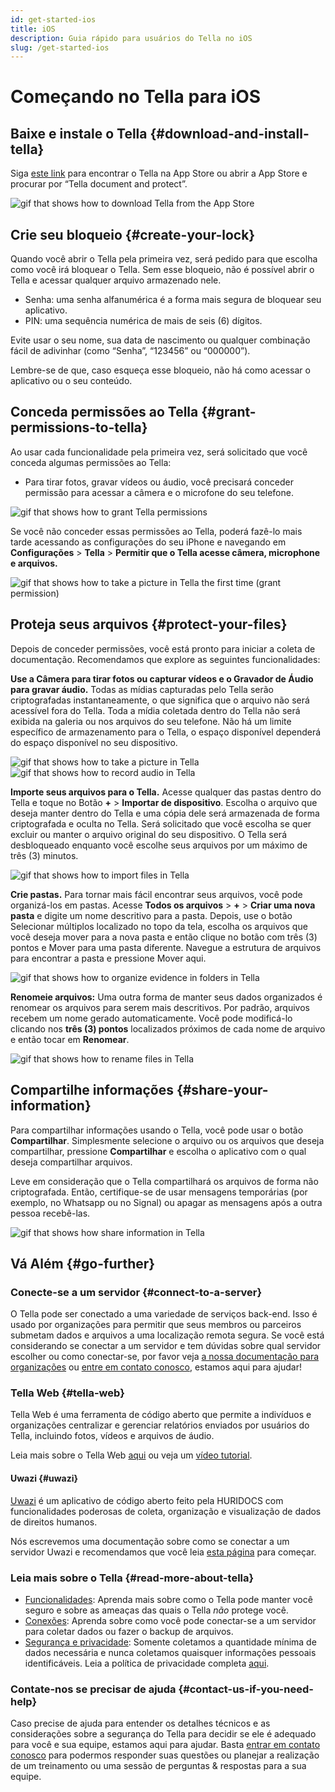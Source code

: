 ```yaml
---
id: get-started-ios
title: iOS
description: Guia rápido para usuários do Tella no iOS
slug: /get-started-ios
---
```


# Começando no Tella para iOS

## Baixe e instale o Tella {#download-and-install-tella}
Siga [este link](https://apps.apple.com/us/app/tella-document-protect/id1598152580) para encontrar o Tella na App Store ou abrir a App Store e procurar por “Tella document and protect”.


<div class="gifs">
    <img src="./img/getting-started/ios/find-and-download.gif" alt="gif that shows how to download Tella from the App Store" title="find and download gif" />
</div>



## Crie seu bloqueio {#create-your-lock}
Quando você abrir o Tella pela primeira vez, será pedido para que escolha como você irá bloquear o Tella. Sem esse bloqueio, não é possível abrir o Tella e acessar qualquer arquivo armazenado nele.

* Senha: uma senha alfanumérica é a forma mais segura de bloquear seu aplicativo.
* PIN: uma sequência numérica de mais de seis (6) dígitos.

Evite usar o seu nome, sua data de nascimento ou qualquer combinação fácil de adivinhar (como “Senha”, “123456” ou “000000”).

Lembre-se de que, caso esqueça esse bloqueio, não há como acessar o aplicativo ou o seu conteúdo.



## Conceda permissões ao Tella {#grant-permissions-to-tella}
Ao usar cada funcionalidade pela primeira vez, será solicitado que você conceda algumas permissões ao Tella:



* Para tirar fotos, gravar vídeos ou áudio, você precisará conceder permissão para acessar a câmera e o microfone do seu telefone.


<div class="gifs">
    <img src="./img/getting-started/ios/granting-permissions.gif" alt="gif that shows how to grant Tella permissions" title="grating permission gif" />
</div>



Se você não conceder essas permissões ao Tella, poderá fazê-lo mais tarde acessando as configurações do seu iPhone e navegando em **Configurações** > **Tella** > **Permitir que o Tella acesse câmera, microphone e arquivos.**

<div class="gifs">
    <img src="./img/getting-started/ios/taking-picture-permissions.gif" alt="gif that shows how to take a picture in Tella the first time (grant permission)" title="Tella will ask you to grant permissions the first time you open the camera" />
</div>



## Proteja seus arquivos {#protect-your-files}
Depois de conceder permissões, você está pronto para iniciar a coleta de documentação. Recomendamos que explore as seguintes funcionalidades:

**Use a Câmera para tirar fotos ou capturar vídeos e o Gravador de Áudio para gravar áudio.** Todas as mídias capturadas pelo Tella serão criptografadas instantaneamente, o que significa que o arquivo não será acessível fora do Tella. Toda a mídia coletada dentro do Tella não será exibida na galeria ou nos arquivos do seu telefone. Não há um limite específico de armazenamento para o Tella, o espaço disponível dependerá do espaço disponível no seu dispositivo.


<div class="gifs">
    <img src="./img/getting-started/ios/picture.gif" alt="gif that shows how to take a picture in Tella" title="take a picture in Tella" />
    <img src="./img/getting-started/ios/recording.gif" alt="gif that shows how to record audio in Tella" title="record audio in Tella" />
</div> 





**Importe seus arquivos para o Tella.** Acesse qualquer das pastas dentro do Tella e toque no Botão **+** > **Importar de dispositivo**. Escolha o arquivo que deseja manter dentro do Tella e uma cópia dele será armazenada de forma criptografada e oculta no Tella. Será solicitado que você escolha se quer excluir ou manter o arquivo original do seu dispositivo. O Tella será desbloqueado enquanto você escolhe seus arquivos por um máximo de três (3) minutos.

<div class="gifs">
    <img src="./img/getting-started/ios/import-files.gif" alt="gif that shows how to import files in Tella" title="import files in Tella" />
</div> 


**Crie pastas.** Para tornar mais fácil encontrar seus arquivos, você pode organizá-los em pastas. Acesse **Todos os arquivos** > **+** > **Criar uma nova pasta** e digite um nome descritivo para a pasta. Depois, use o botão Selecionar múltiplos localizado no topo da tela, escolha os arquivos que você deseja mover para a nova pasta e então clique no botão com três (3) pontos e Mover para uma pasta diferente. Navegue a estrutura de arquivos para encontrar a pasta e pressione Mover aqui.


<div class="gifs">
    <img src="./img/getting-started/ios/folders.gif" alt="gif that shows how to organize evidence in folders in Tella" title="folders in Tella" />
</div> 


**Renomeie arquivos:** Uma outra forma de manter seus dados organizados é renomear os arquivos para serem mais descritivos. Por padrão, arquivos recebem um nome gerado automaticamente. Você pode modificá-lo clicando nos **três (3) pontos** localizados próximos de cada nome de arquivo e então tocar em **Renomear**.


<div class="gifs">
    <img src="./img/getting-started/ios/rename.gif" alt="gif that shows how to rename files in Tella" title="rename files in Tella" />
</div> 


## Compartilhe informações {#share-your-information}
Para compartilhar informações usando o Tella, você pode usar o botão **Compartilhar**. Simplesmente selecione o arquivo ou os arquivos que deseja compartilhar, pressione **Compartilhar** e escolha o aplicativo com o qual deseja compartilhar arquivos.

Leve em consideração que o Tella compartilhará os arquivos de forma não criptografada. Então, certifique-se de usar mensagens temporárias (por exemplo, no Whatsapp ou no Signal) ou apagar as mensagens após a outra pessoa recebê-las.

<div class="gifs">
    <img src="./img/getting-started/ios/share.gif" alt="gif that shows how share information in Tella" title="share information in Tella" />
</div> 






## Vá Além {#go-further}

### Conecte-se a um servidor {#connect-to-a-server}
O Tella pode ser conectado a uma variedade de serviços back-end. Isso é usado por organizações para permitir que seus membros ou parceiros submetam dados e arquivos a uma localização remota segura. Se você está considerando se conectar a um servidor e tem dúvidas sobre qual servidor escolher ou como conectar-se, por favor veja [a nossa documentação para organizações](/for-organizations) ou [entre em contato conosco](/contact-us), estamos aqui para ajudar!

### Tella Web {#tella-web}
Tella Web é uma ferramenta de código aberto que permite a indivíduos e organizações centralizar e gerenciar relatórios enviados por usuários do Tella, incluindo fotos, vídeos e arquivos de áudio.

Leia mais sobre o Tella Web [aqui](/tella-web) ou veja um [vídeo tutorial](/video-tutorials#tella-web).

#### Uwazi {#uwazi}
[Uwazi](https://uwazi.io/) é um aplicativo de código aberto feito pela HURIDOCS com funcionalidades poderosas de coleta, organização e visualização de dados de direitos humanos.

Nós escrevemos uma documentação sobre como se conectar a um servidor Uwazi e recomendamos que você leia [esta página](/uwazi) para começar.



### Leia mais sobre o Tella {#read-more-about-tella}
- [Funcionalidades](/features): Aprenda mais sobre como o Tella pode manter você seguro e sobre as ameaças das quais o Tella _não_ protege você.
- [Conexões](/for-organizations): Aprenda sobre como você pode conectar-se a um servidor para coletar dados ou fazer o backup de arquivos.
- [Segurança e privacidade](/security-and-privacy): Somente coletamos a quantidade mínima de dados necessária e nunca coletamos quaisquer informações pessoais identificáveis. Leia a política de privacidade completa [aqui](/privacy).



### Contate-nos se precisar de ajuda {#contact-us-if-you-need-help}
Caso precise de ajuda para entender os detalhes técnicos e as considerações sobre a segurança do Tella para decidir se ele é adequado para você e sua equipe, estamos aqui para ajudar. Basta [entrar em contato conosco](/contact-us) para podermos responder suas questões ou planejar a realização de um treinamento ou uma sessão de perguntas & respostas para a sua equipe.




